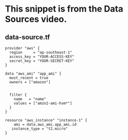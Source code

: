 # This snippet is from the Data Sources video.
## data-source.tf

```
provider "aws" {
  region     = "ap-southeast-1"
  access_key = "YOUR-ACCESS-KEY"
  secret_key = "YOUR-SECRET-KEY"
}

data "aws_ami" "app_ami" {
  most_recent = true
  owners = ["amazon"]


  filter {
    name   = "name"
    values = ["amzn2-ami-hvm*"]
  }
}

resource "aws_instance" "instance-1" {
    ami = data.aws_ami.app_ami.id
   instance_type = "t2.micro"
}

```
